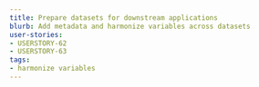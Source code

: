 ```yaml
---
title: Prepare datasets for downstream applications
blurb: Add metadata and harmonize variables across datasets
user-stories:
- USERSTORY-62
- USERSTORY-63
tags:
- harmonize variables
---
```

